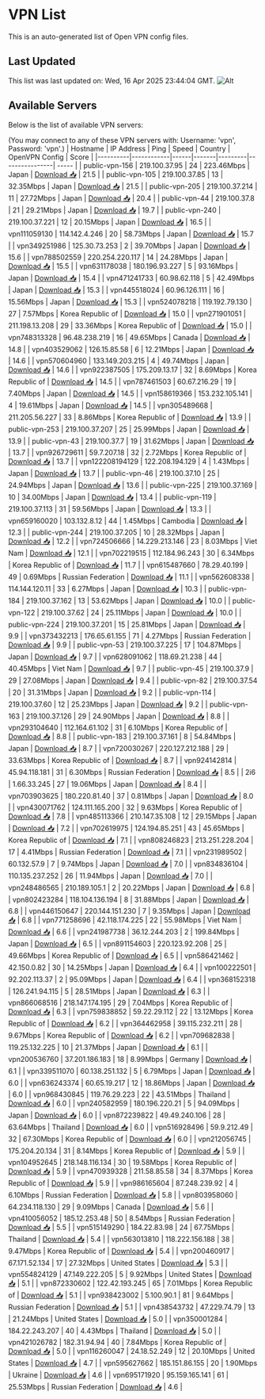 # VPN List

This is an auto-generated list of Open VPN config files.

## Last Updated

This list was last updated on: Wed, 16 Apr 2025 23:44:04 GMT.
![Alt](https://repobeats.axiom.co/api/embed/186b98318ef1479477931607c1ad7d823f12451f.svg "Repobeats analytics image")

## Available Servers

Below is the list of available VPN servers:

(You may connect to any of these VPN servers with: Username: 'vpn', Password: 'vpn'.)
| Hostname | IP Address | Ping | Speed | Country | OpenVPN Config | Score |
|----------|------------|------|-------|---------|----------------| ----- |
| public-vpn-156 | 219.100.37.95 | 24 | 223.46Mbps | Japan | [Download 📥](./configs/server_0_JP.ovpn) | 21.5 |
| public-vpn-105 | 219.100.37.85 | 13 | 32.35Mbps | Japan | [Download 📥](./configs/server_1_JP.ovpn) | 21.5 |
| public-vpn-205 | 219.100.37.214 | 11 | 27.72Mbps | Japan | [Download 📥](./configs/server_2_JP.ovpn) | 20.4 |
| public-vpn-44 | 219.100.37.8 | 21 | 29.21Mbps | Japan | [Download 📥](./configs/server_3_JP.ovpn) | 19.7 |
| public-vpn-240 | 219.100.37.221 | 12 | 20.15Mbps | Japan | [Download 📥](./configs/server_4_JP.ovpn) | 16.5 |
| vpn111059130 | 114.142.4.246 | 20 | 58.73Mbps | Japan | [Download 📥](./configs/server_5_JP.ovpn) | 15.7 |
| vpn349251986 | 125.30.73.253 | 2 | 39.70Mbps | Japan | [Download 📥](./configs/server_6_JP.ovpn) | 15.6 |
| vpn788502559 | 220.254.220.117 | 14 | 24.28Mbps | Japan | [Download 📥](./configs/server_7_JP.ovpn) | 15.5 |
| vpn631178038 | 180.196.93.227 | 5 | 93.16Mbps | Japan | [Download 📥](./configs/server_8_JP.ovpn) | 15.4 |
| vpn471241733 | 60.98.62.118 | 5 | 42.49Mbps | Japan | [Download 📥](./configs/server_9_JP.ovpn) | 15.3 |
| vpn445518024 | 60.96.126.111 | 16 | 15.56Mbps | Japan | [Download 📥](./configs/server_10_JP.ovpn) | 15.3 |
| vpn524078218 | 119.192.79.130 | 27 | 7.57Mbps | Korea Republic of | [Download 📥](./configs/server_11_KR.ovpn) | 15.0 |
| vpn271901051 | 211.198.13.208 | 29 | 33.36Mbps | Korea Republic of | [Download 📥](./configs/server_12_KR.ovpn) | 15.0 |
| vpn748313328 | 96.48.238.219 | 16 | 49.65Mbps | Canada | [Download 📥](./configs/server_13_CA.ovpn) | 14.8 |
| vpn403529062 | 126.15.85.58 | 6 | 12.21Mbps | Japan | [Download 📥](./configs/server_14_JP.ovpn) | 14.6 |
| vpn570604960 | 133.149.203.215 | 4 | 49.74Mbps | Japan | [Download 📥](./configs/server_15_JP.ovpn) | 14.6 |
| vpn922387505 | 175.209.13.17 | 32 | 8.69Mbps | Korea Republic of | [Download 📥](./configs/server_16_KR.ovpn) | 14.5 |
| vpn787461503 | 60.67.216.29 | 19 | 7.40Mbps | Japan | [Download 📥](./configs/server_17_JP.ovpn) | 14.5 |
| vpn158619366 | 153.232.105.141 | 4 | 19.61Mbps | Japan | [Download 📥](./configs/server_18_JP.ovpn) | 14.5 |
| vpn305489668 | 211.205.56.227 | 33 | 8.86Mbps | Korea Republic of | [Download 📥](./configs/server_19_KR.ovpn) | 13.9 |
| public-vpn-253 | 219.100.37.207 | 25 | 25.99Mbps | Japan | [Download 📥](./configs/server_20_JP.ovpn) | 13.9 |
| public-vpn-43 | 219.100.37.7 | 19 | 31.62Mbps | Japan | [Download 📥](./configs/server_21_JP.ovpn) | 13.7 |
| vpn926729611 | 59.7.207.18 | 32 | 2.72Mbps | Korea Republic of | [Download 📥](./configs/server_22_KR.ovpn) | 13.7 |
| vpn122208194129 | 122.208.194.129 | 4 | 1.43Mbps | Japan | [Download 📥](./configs/server_23_JP.ovpn) | 13.7 |
| public-vpn-46 | 219.100.37.10 | 25 | 24.94Mbps | Japan | [Download 📥](./configs/server_24_JP.ovpn) | 13.6 |
| public-vpn-225 | 219.100.37.169 | 10 | 34.00Mbps | Japan | [Download 📥](./configs/server_25_JP.ovpn) | 13.4 |
| public-vpn-119 | 219.100.37.113 | 31 | 59.56Mbps | Japan | [Download 📥](./configs/server_26_JP.ovpn) | 13.3 |
| vpn659160020 | 103.132.8.12 | 44 | 1.45Mbps | Cambodia | [Download 📥](./configs/server_27_KH.ovpn) | 12.3 |
| public-vpn-244 | 219.100.37.205 | 10 | 28.32Mbps | Japan | [Download 📥](./configs/server_28_JP.ovpn) | 12.2 |
| vpn724506666 | 14.229.213.146 | 23 | 8.03Mbps | Viet Nam | [Download 📥](./configs/server_29_VN.ovpn) | 12.1 |
| vpn702219515 | 112.184.96.243 | 30 | 6.34Mbps | Korea Republic of | [Download 📥](./configs/server_30_KR.ovpn) | 11.7 |
| vpn615487660 | 78.29.40.199 | 49 | 0.69Mbps | Russian Federation | [Download 📥](./configs/server_31_RU.ovpn) | 11.1 |
| vpn562608338 | 114.144.120.11 | 33 | 6.27Mbps | Japan | [Download 📥](./configs/server_32_JP.ovpn) | 10.3 |
| public-vpn-184 | 219.100.37.162 | 13 | 53.62Mbps | Japan | [Download 📥](./configs/server_33_JP.ovpn) | 10.0 |
| public-vpn-122 | 219.100.37.62 | 24 | 25.11Mbps | Japan | [Download 📥](./configs/server_34_JP.ovpn) | 10.0 |
| public-vpn-224 | 219.100.37.201 | 15 | 25.81Mbps | Japan | [Download 📥](./configs/server_35_JP.ovpn) | 9.9 |
| vpn373432213 | 176.65.61.155 | 71 | 4.27Mbps | Russian Federation | [Download 📥](./configs/server_36_RU.ovpn) | 9.9 |
| public-vpn-53 | 219.100.37.225 | 17 | 104.87Mbps | Japan | [Download 📥](./configs/server_37_JP.ovpn) | 9.7 |
| vpn628091062 | 118.69.21.238 | 44 | 40.45Mbps | Viet Nam | [Download 📥](./configs/server_38_VN.ovpn) | 9.7 |
| public-vpn-45 | 219.100.37.9 | 29 | 27.08Mbps | Japan | [Download 📥](./configs/server_39_JP.ovpn) | 9.4 |
| public-vpn-82 | 219.100.37.54 | 20 | 31.31Mbps | Japan | [Download 📥](./configs/server_40_JP.ovpn) | 9.2 |
| public-vpn-114 | 219.100.37.60 | 12 | 25.23Mbps | Japan | [Download 📥](./configs/server_41_JP.ovpn) | 9.2 |
| public-vpn-163 | 219.100.37.126 | 29 | 24.90Mbps | Japan | [Download 📥](./configs/server_42_JP.ovpn) | 8.8 |
| vpn293104640 | 112.164.61.102 | 31 | 6.10Mbps | Korea Republic of | [Download 📥](./configs/server_43_KR.ovpn) | 8.8 |
| public-vpn-183 | 219.100.37.161 | 8 | 54.84Mbps | Japan | [Download 📥](./configs/server_44_JP.ovpn) | 8.7 |
| vpn720030267 | 220.127.212.188 | 29 | 33.63Mbps | Korea Republic of | [Download 📥](./configs/server_45_KR.ovpn) | 8.7 |
| vpn924142814 | 45.94.118.181 | 31 | 6.30Mbps | Russian Federation | [Download 📥](./configs/server_46_RU.ovpn) | 8.5 |
| 2i6 | 1.66.33.245 | 27 | 19.06Mbps | Japan | [Download 📥](./configs/server_47_JP.ovpn) | 8.4 |
| vpn703903625 | 180.220.81.40 | 37 | 0.81Mbps | Japan | [Download 📥](./configs/server_48_JP.ovpn) | 8.0 |
| vpn430071762 | 124.111.165.200 | 32 | 9.63Mbps | Korea Republic of | [Download 📥](./configs/server_49_KR.ovpn) | 7.8 |
| vpn485113366 | 210.147.35.108 | 12 | 29.15Mbps | Japan | [Download 📥](./configs/server_50_JP.ovpn) | 7.2 |
| vpn702619975 | 124.194.85.251 | 43 | 45.65Mbps | Korea Republic of | [Download 📥](./configs/server_51_KR.ovpn) | 7.1 |
| vpn808246823 | 213.251.228.204 | 17 | 4.41Mbps | Russian Federation | [Download 📥](./configs/server_52_RU.ovpn) | 7.1 |
| vpn231989502 | 60.132.57.9 | 7 | 9.74Mbps | Japan | [Download 📥](./configs/server_53_JP.ovpn) | 7.0 |
| vpn834836104 | 110.135.237.252 | 26 | 11.94Mbps | Japan | [Download 📥](./configs/server_54_JP.ovpn) | 7.0 |
| vpn248486565 | 210.189.105.1 | 2 | 20.22Mbps | Japan | [Download 📥](./configs/server_55_JP.ovpn) | 6.8 |
| vpn802423284 | 118.104.136.194 | 8 | 31.88Mbps | Japan | [Download 📥](./configs/server_56_JP.ovpn) | 6.8 |
| vpn446150647 | 220.144.151.230 | 7 | 9.35Mbps | Japan | [Download 📥](./configs/server_57_JP.ovpn) | 6.8 |
| vpn771258696 | 42.118.174.225 | 22 | 55.98Mbps | Viet Nam | [Download 📥](./configs/server_58_VN.ovpn) | 6.6 |
| vpn241987738 | 36.12.244.203 | 2 | 199.84Mbps | Japan | [Download 📥](./configs/server_59_JP.ovpn) | 6.5 |
| vpn891154603 | 220.123.92.208 | 25 | 49.66Mbps | Korea Republic of | [Download 📥](./configs/server_60_KR.ovpn) | 6.5 |
| vpn586421462 | 42.150.0.82 | 30 | 14.25Mbps | Japan | [Download 📥](./configs/server_61_JP.ovpn) | 6.4 |
| vpn100222501 | 92.202.113.37 | 2 | 95.09Mbps | Japan | [Download 📥](./configs/server_62_JP.ovpn) | 6.4 |
| vpn368152318 | 126.241.94.115 | 5 | 28.51Mbps | Japan | [Download 📥](./configs/server_63_JP.ovpn) | 6.3 |
| vpn866068516 | 218.147.174.195 | 29 | 7.04Mbps | Korea Republic of | [Download 📥](./configs/server_64_KR.ovpn) | 6.3 |
| vpn759838852 | 59.22.29.112 | 22 | 13.12Mbps | Korea Republic of | [Download 📥](./configs/server_65_KR.ovpn) | 6.2 |
| vpn364462958 | 39.115.232.211 | 28 | 9.67Mbps | Korea Republic of | [Download 📥](./configs/server_66_KR.ovpn) | 6.2 |
| vpn709682838 | 119.25.132.225 | 10 | 21.37Mbps | Japan | [Download 📥](./configs/server_67_JP.ovpn) | 6.1 |
| vpn200536760 | 37.201.186.183 | 18 | 8.99Mbps | Germany | [Download 📥](./configs/server_68_DE.ovpn) | 6.1 |
| vpn339511070 | 60.138.251.132 | 5 | 6.79Mbps | Japan | [Download 📥](./configs/server_69_JP.ovpn) | 6.0 |
| vpn636243374 | 60.65.19.217 | 12 | 18.86Mbps | Japan | [Download 📥](./configs/server_70_JP.ovpn) | 6.0 |
| vpn968430845 | 119.76.29.223 | 22 | 43.51Mbps | Thailand | [Download 📥](./configs/server_71_TH.ovpn) | 6.0 |
| vpn240582959 | 180.196.220.21 | 5 | 94.09Mbps | Japan | [Download 📥](./configs/server_72_JP.ovpn) | 6.0 |
| vpn872239822 | 49.49.240.106 | 28 | 63.64Mbps | Thailand | [Download 📥](./configs/server_73_TH.ovpn) | 6.0 |
| vpn516928496 | 59.9.212.49 | 32 | 67.30Mbps | Korea Republic of | [Download 📥](./configs/server_74_KR.ovpn) | 6.0 |
| vpn212056745 | 175.204.20.134 | 31 | 8.14Mbps | Korea Republic of | [Download 📥](./configs/server_75_KR.ovpn) | 5.9 |
| vpn104952645 | 218.148.116.134 | 30 | 19.58Mbps | Korea Republic of | [Download 📥](./configs/server_76_KR.ovpn) | 5.9 |
| vpn470939328 | 211.58.85.58 | 34 | 8.37Mbps | Korea Republic of | [Download 📥](./configs/server_77_KR.ovpn) | 5.9 |
| vpn986165604 | 87.248.239.92 | 4 | 6.10Mbps | Russian Federation | [Download 📥](./configs/server_78_RU.ovpn) | 5.8 |
| vpn803958060 | 64.234.118.130 | 29 | 9.09Mbps | Canada | [Download 📥](./configs/server_79_CA.ovpn) | 5.6 |
| vpn410056052 | 185.12.253.48 | 50 | 8.54Mbps | Russian Federation | [Download 📥](./configs/server_80_RU.ovpn) | 5.5 |
| vpn515149290 | 184.22.83.98 | 24 | 67.75Mbps | Thailand | [Download 📥](./configs/server_81_TH.ovpn) | 5.4 |
| vpn563013810 | 118.222.156.188 | 38 | 9.47Mbps | Korea Republic of | [Download 📥](./configs/server_82_KR.ovpn) | 5.4 |
| vpn200460917 | 67.171.52.134 | 17 | 27.32Mbps | United States | [Download 📥](./configs/server_83_US.ovpn) | 5.3 |
| vpn554824129 | 47.149.222.205 | 5 | 9.92Mbps | United States | [Download 📥](./configs/server_84_US.ovpn) | 5.1 |
| vpn872330602 | 122.42.193.245 | 65 | 7.01Mbps | Korea Republic of | [Download 📥](./configs/server_85_KR.ovpn) | 5.1 |
| vpn938423002 | 5.100.90.1 | 81 | 9.64Mbps | Russian Federation | [Download 📥](./configs/server_86_RU.ovpn) | 5.1 |
| vpn438543732 | 47.229.74.79 | 13 | 21.24Mbps | United States | [Download 📥](./configs/server_87_US.ovpn) | 5.0 |
| vpn350001284 | 184.22.243.207 | 40 | 4.43Mbps | Thailand | [Download 📥](./configs/server_88_TH.ovpn) | 5.0 |
| vpn421026782 | 182.31.94.94 | 40 | 7.84Mbps | Korea Republic of | [Download 📥](./configs/server_89_KR.ovpn) | 5.0 |
| vpn116260047 | 24.18.52.249 | 12 | 20.10Mbps | United States | [Download 📥](./configs/server_90_US.ovpn) | 4.7 |
| vpn595627662 | 185.151.86.155 | 20 | 1.90Mbps | Ukraine | [Download 📥](./configs/server_91_UA.ovpn) | 4.6 |
| vpn695171920 | 95.159.165.141 | 61 | 25.53Mbps | Russian Federation | [Download 📥](./configs/server_92_RU.ovpn) | 4.6 |
